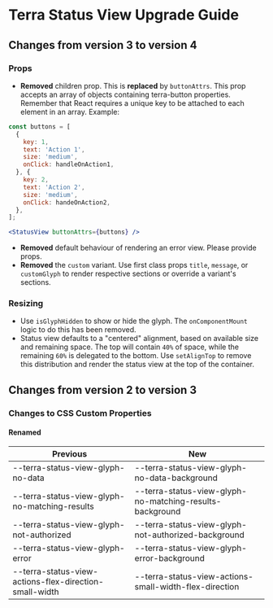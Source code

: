 # Terra Status View Upgrade Guide

## Changes from version 3 to version 4

### Props
* **Removed** children prop. This is **replaced** by `buttonAttrs`. This prop accepts an array of objects containing terra-button properties. Remember that React requires a unique key to be attached to each element in an array. Example:

```jsx
const buttons = [
  {
    key: 1,
    text: 'Action 1',
    size: 'medium',
    onClick: handleOnAction1,
  }, {
    key: 2,
    text: 'Action 2',
    size: 'medium',
    onClick: handeOnAction2,
  },
];

<StatusView buttonAttrs={buttons} />
```

* **Removed** default behaviour of rendering an error view. Please provide props.
* **Removed** the `custom` variant. Use first class props `title`, `message`, or `customGlyph` to render respective sections or override a variant's sections.

### Resizing
* Use `isGlyphHidden` to show or hide the glyph. The `onComponentMount` logic to do this has been removed.
* Status view defaults to a "centered" alignment, based on available size and remaining space. The top will contain `40%` of space, while the remaining `60%` is delegated to the bottom. Use `setAlignTop` to remove this distribution and render the status view at the top of the container.

## Changes from version 2 to version 3

### Changes to CSS Custom Properties

#### Renamed
| Previous | New |
|-|-|
| --terra-status-view-glyph-no-data | --terra-status-view-glyph-no-data-background |
| --terra-status-view-glyph-no-matching-results | --terra-status-view-glyph-no-matching-results-background |
| --terra-status-view-glyph-not-authorized | --terra-status-view-glyph-not-authorized-background |
| --terra-status-view-glyph-error | --terra-status-view-glyph-error-background |
| --terra-status-view-actions-flex-direction-small-width | --terra-status-view-actions-small-width-flex-direction |
